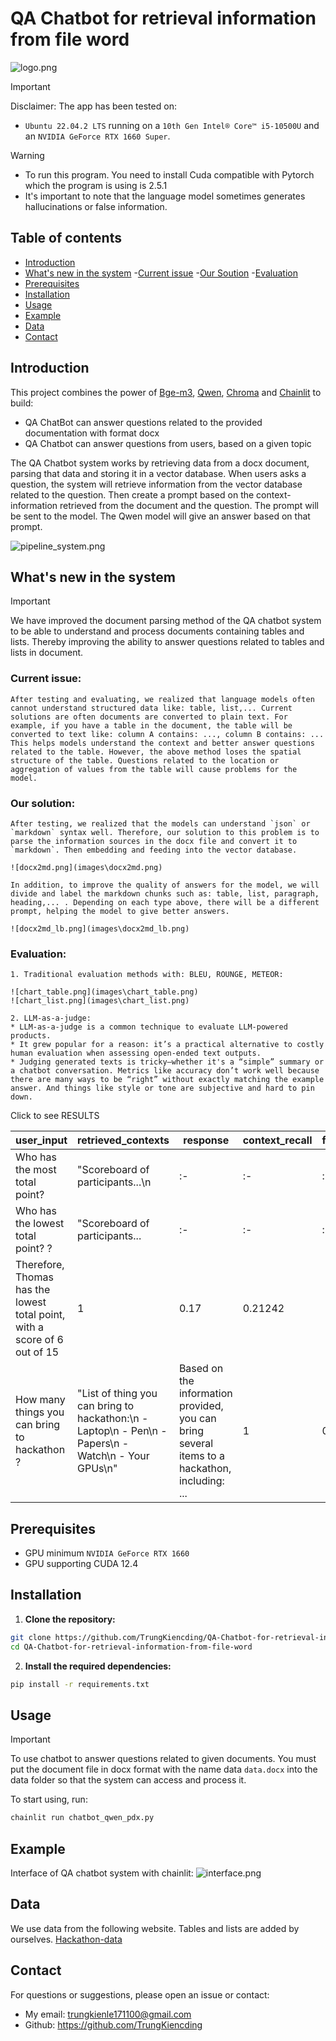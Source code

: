 # QA Chatbot for retrieval information from file word

![logo.png](images\logo.png)

> [!IMPORTANT]
> Disclaimer:
> The app has been tested on:
>   * `Ubuntu 22.04.2 LTS` running on a `10th Gen Intel® Core™ i5-10500U` and an `NVIDIA GeForce RTX 1660 Super`.

> [!WARNING]
> - To run this program. You need to install Cuda compatible with Pytorch which the program is using is 2.5.1
> - It's important to note that the language model sometimes generates hallucinations or false information.

## Table of contents

- [Introduction](#introduction)
- [What's new in the system](#whats-new-in-the-system)
    -[Current issue](#current-issue)
    -[Our Soution](#our-solution)
    -[Evaluation](#evaluation)
- [Prerequisites](#prerequisites)
- [Installation](#installation)
- [Usage](#usage)
- [Example](#example)
- [Data](#data)
- [Contact](#contact)

## Introduction

This project combines the power
of [Bge-m3](https://github.com/FlagOpen/FlagEmbedding), [Qwen](https://github.com/QwenLM/Qwen2.5), [Chroma](https://github.com/chroma-core/chroma)
and [Chainlit](https://github.com/Chainlit/chainlit) to build:

* QA ChatBot can answer questions related to the provided documentation with format docx
* QA Chatbot can answer questions from users, based on a given topic

The QA Chatbot system works by retrieving data from a docx document, parsing that data and storing it in a vector database. When users asks a question, the system will retrieve information from the vector database related to the question. Then create a prompt based on the context-information retrieved from the document and the question. The prompt will be sent to the model. The Qwen model will give an answer based on that prompt.

![pipeline_system.png](images\pipeline_system.png)

## What's new in the system

> [!IMPORTANT]
> We have improved the document parsing method of the QA chatbot system to be able to understand and process documents containing tables and lists. Thereby improving the ability to answer questions related to tables and lists in document.

### Current issue: 
    After testing and evaluating, we realized that language models often cannot understand structured data like: table, list,... Current solutions are often documents are converted to plain text. For example, if you have a table in the document, the table will be converted to text like: column A contains: ..., column B contains: ... This helps models understand the context and better answer questions related to the table. However, the above method loses the spatial structure of the table. Questions related to the location or aggregation of values ​​from the table will cause problems for the model.

### Our solution:
    After testing, we realized that the models can understand `json` or `markdown` syntax well. Therefore, our solution to this problem is to parse the information sources in the docx file and convert it to `markdown`. Then embedding and feeding into the vector database.

    ![docx2md.png](images\docx2md.png)

    In addition, to improve the quality of answers for the model, we will divide and label the markdown chunks such as: table, list, paragraph, heading,... . Depending on each type above, there will be a different prompt, helping the model to give better answers.

    ![docx2md_lb.png](images\docx2md_lb.png)

### Evaluation:
    1. Traditional evaluation methods with: BLEU, ROUNGE, METEOR:

    ![chart_table.png](images\chart_table.png)
    ![chart_list.png](images\chart_list.png)

    2. LLM-as-a-judge:
    * LLM-as-a-judge is a common technique to evaluate LLM-powered products. 
    * It grew popular for a reason: it’s a practical alternative to costly human evaluation when assessing open-ended text outputs.
    * Judging generated texts is tricky—whether it's a “simple” summary or a chatbot conversation. Metrics like accuracy don’t work well because there are many ways to be “right” without exactly matching the example answer. And things like style or tone are subjective and hard to pin down.

<summary> Click to see RESULTS</summary>

| user_input | retrieved_contexts | response | context_recall | factual_correctness | faithfulness |
|------------|---------------------|----------|-----------------|---------------------|---------------|
| Who has the most total point? | "Scoreboard of participants...\n| :- | :- | :- | :- | :- |\n|Kelvin|5|5|5|15|\n|Thomas|3|2|1|6||Khav...\n" | Based on the information provided, Kelvin has the most total point... | 1 | 0.18 | 0.352425 |
| Who has the lowest total point? ? | "Scoreboard of participants...| :- | :- | :- | :- | :- ||Kelvin|5|5|5|15||Thomas|3|2|1|6||Khav..." | Based on the information provided:
Therefore, Thomas has the lowest total point, with a score of 6 out of 15 | 1 | 0.17 | 0.21242 |
| How many things you can bring to hackathon ? | "List of thing you can bring to hackathon:\n - Laptop\n - Pen\n - Papers\n - Watch\n - Your GPUs\n" | Based on the information provided, you can bring several items to a hackathon, including: ... | 1 | 0.5 | 0.5464 |
</details>



## Prerequisites

* GPU minimum `NVIDIA GeForce RTX 1660` 
* GPU supporting CUDA 12.4

## Installation
1. **Clone the repository:**

```bash
git clone https://github.com/TrungKiencding/QA-Chatbot-for-retrieval-information-from-file-word
cd QA-Chatbot-for-retrieval-information-from-file-word
```
   2. **Install the required dependencies:**

```bash
pip install -r requirements.txt
```
## Usage

> [!IMPORTANT]
> To use chatbot to answer questions related to given documents. You must put the document file in docx format with the name data `data.docx` into the data folder so that the system can access and process it.

To start using, run:

```bash
chainlit run chatbot_qwen_pdx.py
```

## Example

Interface of QA chatbot system with chainlit:
![interface.png](images\interface.png)

## Data

We use data from the following website. Tables and lists are added by ourselves.
[Hackathon-data](https://tips.hackathon.com/article/what-is-a-hackathon)

## Contact 

For questions or suggestions, please open an issue or contact:
- My email: trungkienle171100@gmail.com 
- Github: https://github.com/TrungKiencding
